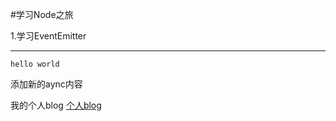 #学习Node之旅

1.学习EventEmitter

---------------------------------
```
hello world
```
添加新的aync内容

我的个人blog [个人blog](http://www.soledad.com.cn)